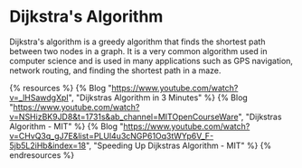 # Dijkstra's Algorithm

Dijkstra's algorithm is a greedy algorithm that finds the shortest path between two nodes in a graph. It is a very common algorithm used in computer science and is used in many applications such as GPS navigation, network routing, and finding the shortest path in a maze.

{% resources %}
  {% Blog "https://www.youtube.com/watch?v=_lHSawdgXpI", "Dijkstras Algorithm in 3 Minutes" %}
  {% Blog "https://www.youtube.com/watch?v=NSHizBK9JD8&t=1731s&ab_channel=MITOpenCourseWare", "Dijkstras Algorithm - MIT" %}
  {% Blog "https://www.youtube.com/watch?v=CHvQ3q_gJ7E&list=PLUl4u3cNGP61Oq3tWYp6V_F-5jb5L2iHb&index=18", "Speeding Up Dijkstras Algorithm - MIT" %}
{% endresources %}
